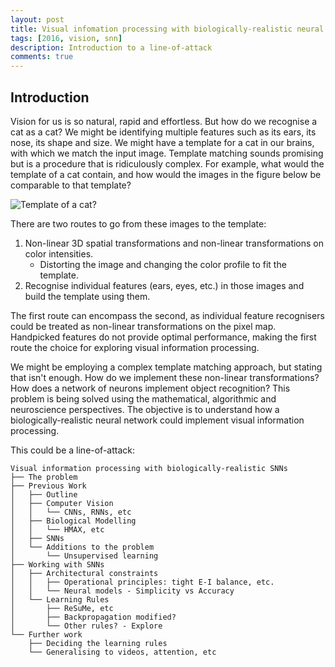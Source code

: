 ```yaml
---
layout: post
title: Visual infomation processing with biologically-realistic neural networks - Musings
tags: [2016, vision, snn]
description: Introduction to a line-of-attack
comments: true
---
```


## Introduction

Vision for us is so natural, rapid and effortless. But how do we recognise a cat as a cat? We might be identifying multiple features such as its ears, its nose, its shape and size. We might have a template for a cat in our brains, with which we match the input image. Template matching sounds promising but is a procedure that is ridiculously complex. For example, what would the template of a cat contain, and how would the images in the figure below be comparable to that template? 

![Template of a cat?]({{site:url}}/assets/cats_all.png 'Template of a cat?')

There are two routes to go from these images to the template:

1. Non-linear 3D spatial transformations and non-linear transformations on color intensities.
    - Distorting the image and changing the color profile to fit the template.
2. Recognise individual features (ears, eyes, etc.) in those images and build the template using them.

The first route can encompass the second, as individual feature recognisers could be treated as non-linear transformations on the pixel map. Handpicked features do not provide optimal performance, making the first route the choice for exploring visual information processing. 

We might be employing a complex template matching approach, but stating that isn't enough. How do we implement these non-linear transformations? How does a network of neurons implement object recognition? This problem is being solved using the mathematical, algorithmic and neuroscience perspectives. The objective is to understand how a biologically-realistic neural network could implement visual information processing.

This could be a line-of-attack: <br>

```
Visual information processing with biologically-realistic SNNs
├── The problem
├── Previous Work
│   ├── Outline
│   ├── Computer Vision
│   │   └── CNNs, RNNs, etc
│   ├── Biological Modelling
│   │   └── HMAX, etc
│   ├── SNNs
│   └── Additions to the problem
│       └── Unsupervised learning
├── Working with SNNs
│   ├── Architectural constraints
│   │   ├── Operational principles: tight E-I balance, etc.
│   │   └── Neural models - Simplicity vs Accuracy
│   └── Learning Rules
│       ├── ReSuMe, etc
│       ├── Backpropagation modified?
│       └── Other rules? - Explore
└── Further work
    ├── Deciding the learning rules
    └── Generalising to videos, attention, etc
```